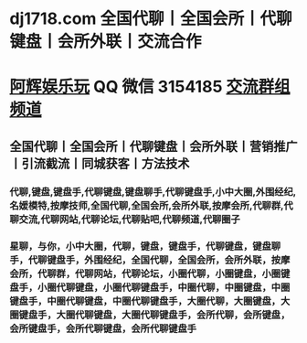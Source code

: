 # dj1718.com 全国代聊丨全国会所丨代聊键盘丨会所外联丨交流合作

# [阿辉娱乐玩](https://dj1718.com) QQ 微信 3154185 [交流群组频道](https://docs.qq.com/doc/DUlZjaXpTcFFGdUJt?is_no_hook_redirect=1)

## 全国代聊丨全国会所丨代聊键盘丨会所外联丨营销推广丨引流截流丨同城获客丨方法技术

### 代聊,键盘,键盘手,代聊键盘,键盘聊手,代聊键盘手,小中大圈,外围经纪,名媛模特,按摩技师,全国代聊,全国会所,会所外联,按摩会所,代聊群,代聊交流,代聊网站,代聊论坛,代聊贴吧,代聊频道,代聊圈子

### 星聊，与你，小中大圈，代聊，键盘，键盘手，代聊键盘，键盘聊手，代聊键盘手，外围经纪，全国代聊，全国会所，会所外联，按摩会所，代聊群，代聊网站，代聊论坛，小圈代聊，小圈键盘，小圈键盘手，小圈代聊键盘，小圈代聊键盘手，中圈代聊，中圈键盘，中圈键盘手，中圈代聊键盘，中圈代聊键盘手，大圈代聊，大圈键盘，大圈键盘手，大圈代聊键盘，大圈代聊键盘手，会所代聊，会所键盘，会所键盘手，会所代聊键盘，会所代聊键盘手
